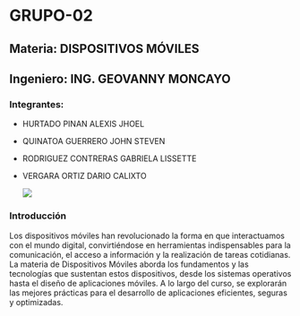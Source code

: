 # GRUPO-02
## Materia: DISPOSITIVOS MÓVILES
## Ingeniero: ING. GEOVANNY MONCAYO
### Integrantes: 
- HURTADO PINAN ALEXIS JHOEL 
- QUINATOA GUERRERO JOHN STEVEN
- RODRIGUEZ CONTRERAS GABRIELA LISSETTE
- VERGARA ORTIZ DARIO CALIXTO

  ![](https://www.segurilatam.com/wp-content/uploads/sites/5/2020/09/dispositivos-moviles-vpn-900x600.jpg)

### Introducción

Los dispositivos móviles han revolucionado la forma en que interactuamos con el mundo digital, convirtiéndose en herramientas indispensables para la comunicación, el acceso a información y la realización de tareas cotidianas. La materia de Dispositivos Móviles aborda los fundamentos y las tecnologías que sustentan estos dispositivos, desde los sistemas operativos hasta el diseño de aplicaciones móviles. A lo largo del curso, se explorarán las mejores prácticas para el desarrollo de aplicaciones eficientes, seguras y optimizadas. 
